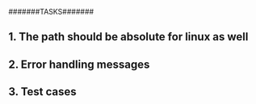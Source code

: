 #######TASKS#######
## 1. The path should be absolute for linux as well
## 2. Error handling messages
## 3. Test cases
